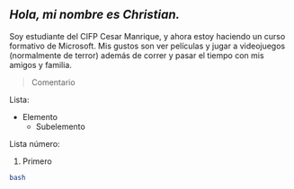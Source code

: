 ## *Hola, mi nombre es Christian.*


Soy estudiante del CIFP Cesar Manrique, y ahora estoy haciendo un curso formativo de Microsoft.
Mis gustos son ver películas y jugar a videojuegos (normalmente de terror) además de correr y pasar el tiempo con mis amigos y familia.


> Comentario

Lista:
- Elemento
  - Subelemento

Lista número:
1. Primero

```bash
bash
```

